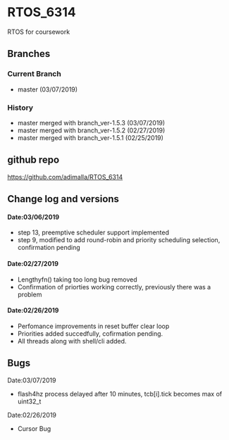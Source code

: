 # RTOS_6314   
RTOS for coursework

## Branches
### Current Branch
* master (03/07/2019)
 
### History
* master merged with branch_ver-1.5.3 (03/07/2019) 
* master merged with branch_ver-1.5.2 (02/27/2019)
* master merged with branch_ver-1.5.1 (02/25/2019)

## github repo
https://github.com/adimalla/RTOS_6314

## Change log and versions
#### Date:03/06/2019
* step 13, preemptive scheduler support implemented
* step 9, modified to add round-robin and priority scheduling selection, confirmation pending 

#### Date:02/27/2019
* Lengthyfn() taking too long bug removed
* Confirmation of priorties working correctly, previously there was a problem

#### Date:02/26/2019
* Perfomance improvements in reset buffer clear loop
* Priorities added succedfully, cofirmation pending.
* All threads along with shell/cli added.

## Bugs
Date:03/07/2019
* flash4hz process delayed after 10 minutes, tcb[i].tick becomes max of uint32_t

Date:02/26/2019
* Cursor Bug




